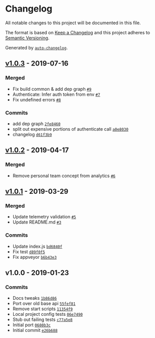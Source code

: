 # Changelog

All notable changes to this project will be documented in this file.

The format is based on [Keep a Changelog](http://keepachangelog.com/en/1.0.0/)
and this project adheres to [Semantic Versioning](http://semver.org/spec/v2.0.0.html).

Generated by [`auto-changelog`](https://github.com/CookPete/auto-changelog).

## [v1.0.3](https://github.com/netlify/cli-utils/compare/v1.0.2...v1.0.3) - 2019-07-16

### Merged

- Fix build common & add dep graph [`#9`](https://github.com/netlify/cli-utils/pull/9)
- Authenticate: Infer auth token from env [`#7`](https://github.com/netlify/cli-utils/pull/7)
- Fix undefined errors [`#8`](https://github.com/netlify/cli-utils/pull/8)

### Commits

- add dep graph [`2fe8460`](https://github.com/netlify/cli-utils/commit/2fe84604a14c5674a12bd1a6c42cdfe8319024d9)
- split out expensive portions of authenticate call [`a0e8030`](https://github.com/netlify/cli-utils/commit/a0e80304fdc7cad75d8c1075878388e1924423cb)
- changelog [`d61f3b9`](https://github.com/netlify/cli-utils/commit/d61f3b9537eee9a6c8d70a68c5f1480fe134b06b)

## [v1.0.2](https://github.com/netlify/cli-utils/compare/v1.0.1...v1.0.2) - 2019-04-17

### Merged

- Remove personal team concept from analytics [`#6`](https://github.com/netlify/cli-utils/pull/6)

## [v1.0.1](https://github.com/netlify/cli-utils/compare/v1.0.0...v1.0.1) - 2019-03-29

### Merged

- Update telemetry validation [`#5`](https://github.com/netlify/cli-utils/pull/5)
- Update README.md [`#3`](https://github.com/netlify/cli-utils/pull/3)

### Commits

- Update index.js [`bd6840f`](https://github.com/netlify/cli-utils/commit/bd6840f9e4716219d5b34f3c9498375d7aea7632)
- Fix test [`d89f0f5`](https://github.com/netlify/cli-utils/commit/d89f0f591c046278de47ac15e5d5453a954aa1ac)
- Fix appveyor [`b6b43e3`](https://github.com/netlify/cli-utils/commit/b6b43e37e9397c0828fce388fa9a7186bd6c4f91)

## v1.0.0 - 2019-01-23

### Commits

- Docs tweaks [`1b86d86`](https://github.com/netlify/cli-utils/commit/1b86d86b24c1fcba369ace5b5ca145abca55df52)
- Port over old base api [`55fef81`](https://github.com/netlify/cli-utils/commit/55fef81b9e2fd0ad2f1aca59c17886cd392d9279)
- Remove start scripts  [`11354f9`](https://github.com/netlify/cli-utils/commit/11354f9a3211c9c6c82e7de5dd4235c9dd04065e)
- Local project config tests [`06e7490`](https://github.com/netlify/cli-utils/commit/06e7490b7e1677059849f17da9aa5ed8b748341b)
- Stub out failing tests [`c77a5e8`](https://github.com/netlify/cli-utils/commit/c77a5e8142ef482c862c9fec86061977b05a4624)
- Initial port [`0680b3c`](https://github.com/netlify/cli-utils/commit/0680b3ca532a898450ec633aac413b4f1b5594ae)
- Initial commit [`e26b688`](https://github.com/netlify/cli-utils/commit/e26b6889aa2b37a2367a989e61dc337010627c19)
